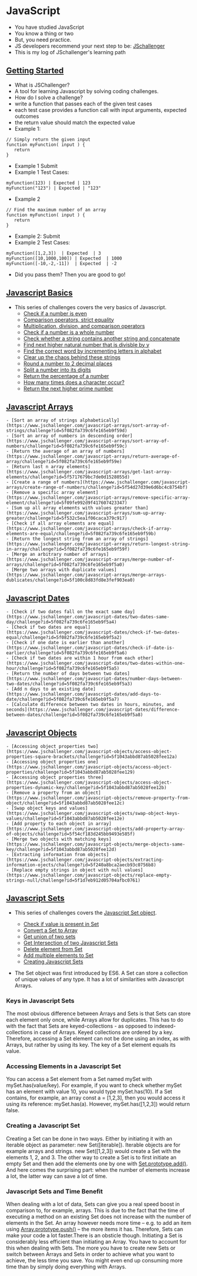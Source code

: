 # JavaScript
* You have studied JavaScript
* You know a thing or two
* But, you need practice. 
* JS developers recommend your next step to be: [JSchallenger](https://www.jschallenger.com/)
* This is my log of JSchallenger's learning path 

## [Getting Started](https://www.jschallenger.com/start)
* What is JSChallenger? 
* A tool for learning Javascript by solving coding challenges.
* How do I solve a challenge? 
* write a function that passes each of the given test cases
* each test case provides a function call with input arguments, expected outcomes
* the return value should match the expected value 
* Example 1: 
```
// Simply return the given input
function myFunction( input ) {
   return
}
```
* Example 1 Submit
* Example 1 Test Cases:
```
myFunction(123) | Expected | 123
myFunction("123") | Expected | "123"
```
* Example 2
```
// Find the maximum number of an array
function myFunction( input ) {
   return
}
```
* Example 2: Submit 
* Example 2 Test Cases:
```
myFunction([1,2,3])  | Expected  | 3
myFunction([10,1000,100]) | Expected  | 1000
myFunction([-10,-2,-11])  | Expected  | -2
```
* Did you pass them? Then you are good to go!

## [Javascript Basics](https://www.jschallenger.com/series?name=javascript-basics)
* This series of challenges covers the very basics of Javascript.
    - [Check if a number is even](https://www.jschallenger.com/javascript-basics/comparison-strict-equality/challenge?id=5f5a4f600a27e25dcd4216a6)
    - [Comparison operators, strict equality](https://www.jschallenger.com/javascript-basics/check-if-number-is-even/challenge?id=5f082fa739c6fe165eb9f594)
    - [Multiplication, division, and comparison operators](https://www.jschallenger.com/javascript-basics/multiplication-division-comparison-operators/challenge?id=5f082fa739c6fe165eb9f597)
    - [Check if a number is a whole number](https://www.jschallenger.com/javascript-basics/check-if-number-is-whole/challenge?id=5f082fa739c6fe165eb9f596)
    - [Check whether a string contains another string and concatenate](https://www.jschallenger.com/javascript-basics/check-if-string-contains-string/challenge?id=5f0a061aa4b9e9786f669e62)
    - [Find next higher natural number that is divisble by y](https://www.jschallenger.com/javascript-basics/find-next-higher-number/challenge?id=5f51ce458f4a8a78a2f9e238)
    - [Find the correct word by incrementing letters in alphabet](https://www.jschallenger.com/javascript-basics/incrementing-javascript-letters-alphabet/challenge?id=5f6ca62dc850c82949f61ce0)
    - [Clear up the chaos behind these strings](https://www.jschallenger.com/javascript-basics/clean-sort-join-strings/challenge?id=5f082fa739c6fe165eb9f598)
    - [Round a number to 2 decimal places](https://www.jschallenger.com/javascript-basics/round-2-deciaml-digits/challenge?id=5f55c2f61b0005cc692b7b82)
    - [Split a number into its digits](https://www.jschallenger.com/javascript-basics/split-number-into-digits/challenge?id=5f09f9f963ad1074c98a7665)
    - [Return the percentage of a number](https://www.jschallenger.com/javascript-basics/return-percentage-of-number/challenge?id=5f082fa739c6fe165eb9f593)
    - [How many times does a character occur?](https://www.jschallenger.com/javascript-basics/times-character-occurs-string/challenge?id=5f082fa739c6fe165eb9f595)
    - [Return the next higher prime number](https://www.jschallenger.com/javascript-basics/return-prime-number/challenge?id=5f082fa739c6fe165eb9f599)


## [Javascript Arrays](https://www.jschallenger.com/series?name=javascript-arrays)
    - [Sort an array of strings alphabetically](https://www.jschallenger.com/javascript-arrays/sort-array-of-strings/challenge?id=5f082fa739c6fe165eb9f59d)
    - [Sort an array of numbers in descending order](https://www.jschallenger.com/javascript-arrays/sort-array-of-numbers/challenge?id=5f082fa739c6fe165eb9f59c)
    - [Return the average of an array of numbers](https://www.jschallenger.com/javascript-arrays/return-average-of-array/challenge?id=5f082fa739c6fe165eb9f59e)
    - [Return last n array elements](https://www.jschallenger.com/javascript-arrays/get-last-array-elements/challenge?id=5f5717679bc7de0d1528055d)
    - [Create a range of numbers](https://www.jschallenger.com/javascript-arrays/create-range-of-numbers/challenge?id=5f54d27d39e6d6bc4c8754bf)
    - [Remove a specific array element](https://www.jschallenger.com/javascript-arrays/remove-specific-array-element/challenge?id=5f09fe992d9f417607423347)
    - [Sum up all array elements with values greater than](https://www.jschallenger.com/javascript-arrays/sum-up-array-greater/challenge?id=5f532c5ea1f06caca379c917)
    - [Check if all array elements are equal](https://www.jschallenger.com/javascript-arrays/check-if-array-elements-are-equal/challenge?id=5f082fa739c6fe165eb9f59b)
    - [Return the longest string from an array of strings](https://www.jschallenger.com/javascript-arrays/return-longest-string-in-array/challenge?id=5f082fa739c6fe165eb9f59f)
    - [Merge an arbitrary number of arrays](https://www.jschallenger.com/javascript-arrays/merge-number-of-arrays/challenge?id=5f082fa739c6fe165eb9f5a0)
    - [Merge two arrays with duplicate values](https://www.jschallenger.com/javascript-arrays/merge-arrays-dublicates/challenge?id=5f100c8d83fd8e3fef903ea0)


## [Javascript Dates](https://www.jschallenger.com/series?name=javascript-dates)
    - [Check if two dates fall on the exact same day](https://www.jschallenger.com/javascript-dates/two-dates-same-day/challenge?id=5f082fa739c6fe165eb9f5a4)
    - [Check if two dates are equal](https://www.jschallenger.com/javascript-dates/check-if-two-dates-equal/challenge?id=5f082fa739c6fe165eb9f5a2)
    - [Check if one date is earlier than another](https://www.jschallenger.com/javascript-dates/check-if-date-is-earlier/challenge?id=5f082fa739c6fe165eb9f5a6)
    - [Check if two dates are within 1 hour from each other](https://www.jschallenger.com/javascript-dates/two-dates-within-one-hour/challenge?id=5f082fa739c6fe165eb9f5a5)
    - [Return the number of days between two dates](https://www.jschallenger.com/javascript-dates/number-days-between-two-dates/challenge?id=5f082fa739c6fe165eb9f5a3)
    - [Add n days to an existing date](https://www.jschallenger.com/javascript-dates/add-days-to-date/challenge?id=5f082fa739c6fe165eb9f5a7)
    - [Calculate difference between two dates in hours, minutes, and seconds](https://www.jschallenger.com/javascript-dates/difference-between-dates/challenge?id=5f082fa739c6fe165eb9f5a8) 

## [Javascript Objects](https://www.jschallenger.com/series?name=javascript-objects)
    - [Accessing object properties two](https://www.jschallenger.com/javascript-objects/access-object-properties-square-brackets/challenge?id=5f1043abbd87ab5028fee12a)
    - [Accessing object properties one](https://www.jschallenger.com/javascript-objects/access-object-properties/challenge?id=5f1043abbd87ab5028fee129)
    - [Accessing object properties three](https://www.jschallenger.com/javascript-objects/access-object-properties-dynamic-key/challenge?id=5f1043abbd87ab5028fee12b)
    - [Remove a property from an object](https://www.jschallenger.com/javascript-objects/remove-property-from-object/challenge?id=5f1043abbd87ab5028fee12c)
    - [Swap object keys and values](https://www.jschallenger.com/javascript-objects/swap-object-keys-values/challenge?id=5f1043abbd87ab5028fee12e)
    - [Add property to each object in array](https://www.jschallenger.com/javascript-objects/add-property-array-of-objects/challenge?id=5f54cf183d245bb9493e585f)
    - [Merge two objects with matching keys](https://www.jschallenger.com/javascript-objects/merge-objects-same-key/challenge?id=5f1043abbd87ab5028fee12d)
    - [Extracting information from objects](https://www.jschallenger.com/javascript-objects/extracting-information-ojects/challenge?id=5f240a8bca2aecb93c0756b8)
    - [Replace empty strings in object with null values](https://www.jschallenger.com/javascript-objects/replace-empty-strings-null/challenge?id=5f1d7eb912d05704afbc0761)
 
## [Javascript Sets](https://www.jschallenger.com/series?name=javascript-sets)
* This series of challenges covers the [Javascript Set object](https://developer.mozilla.org/en-US/docs/Web/JavaScript/Reference/Global_Objects/Set).
    - [Check if value is present in Set](https://www.jschallenger.com/javascript-sets/value-present-in-set/challenge?id=5f6224bb6f31ba2be47c0e10)
    - [Convert a Set to Array](https://www.jschallenger.com/javascript-sets/convert-set-to-array/challenge?id=5f6224bb6f31ba2be47c0e11)
    - [Get union of two sets](https://www.jschallenger.com/javascript-sets/union-two-sets/challenge?id=5f637a48ff7ec65c91f91994)
    - [Get Intersection of two Javascript Sets](https://www.jschallenger.com/javascript-sets/intersection-javascript-sets/challenge?id=5f688eac95ee25a74d50da96)
    - [Delete element from Set](https://www.jschallenger.com/javascript-sets/delete-element-from-javascript-set/challenge?id=5f64b4cfa6c2d654821a93d9)
    - [Add multiple elements to Set](https://www.jschallenger.com/javascript-sets/add-elements-to-javascript-set/challenge?id=5f64be2cc8150957a369a7f3)
    - [Creating Javascript Sets](https://www.jschallenger.com/javascript-sets/create-javascript-set/challenge?id=5f6481e08af2b2397fd3d8ee)

* The Set object was first introduced by ES6. A Set can store a collection of unique values of any type. It has a lot of similarities with Javascript Arrays.

### Keys in Javascript Sets
The most obvious difference between Arrays and Sets is that Sets can store each element only once, while Arrays allow for duplicates. This has to do with the fact that Sets are keyed-collections - as opposed to indexed-collections in case of Arrays. Keyed collections are ordered by a key. Therefore, accessing a Set element can not be done using an index, as with Arrays, but rather by using its key. The key of a Set element equals its value.

### Accessing Elements in a Javascript Set
You can access a Set element from a Set named mySet with mySet.has(value/key). For example, if you want to check whether mySet has an element with value 10, you would type mySet.has(10). If a Set contains, for example, an array const a = [1,2,3], then you would access it using its reference: mySet.has(a). However, mySet.has([1,2,3]) would return false.

### Creating a Javascript Set
Creating a Set can be done in two ways. Either by initiating it with an iterable object as parameter: new Set([iterable]). Iterable objects are for example arrays and strings. new Set([1,2,3]) would create a Set with the elements 1, 2, and 3. The other way to create a Set is to first initiate an empty Set and then add the elements one by one with [Set.prototype.add()](https://developer.mozilla.org/en-US/docs/Web/JavaScript/Reference/Global_Objects/Set/add). And here comes the surprising part: when the number of elements increase a lot, the latter way can save a lot of time.

### Javascript Sets and Time Benefit
When dealing with a lot of data, Sets can give you a real speed boost in comparison to, for example, arrays. This is due to the fact that the time of executing a method on an existing Set does not increase with the number of elements in the Set. An array however needs more time – e.g. to add an item using [Array.prototype.push()](https://developer.mozilla.org/de/docs/Web/JavaScript/Reference/Global_Objects/Array/push) – the more items it has. Therefore, Sets can make your code a lot faster.There is an obsticle though. Initiating a Set is considerably less efficient than initiating an Array. You have to account for this when dealing with Sets. The more you have to create new Sets or switch between Arrays and Sets in order to achieve what you want to achieve, the less time you save. You might even end up consuming more time than by simply doing everything with Arrays.